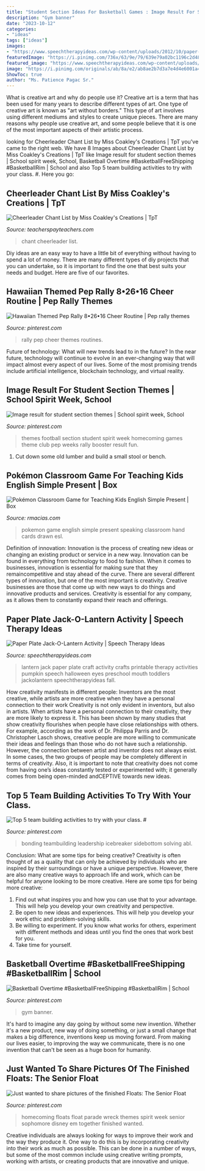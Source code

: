 ```yaml
---
title: "Student Section Ideas For Basketball Games : Image Result For Student Section Themes"
description: "Gym banner"
date: "2023-10-12"
categories:
- "ideas"
tags: ["ideas"]
images:
- "https://www.speechtherapyideas.com/wp-content/uploads/2012/10/paper-plate-jack-o-lantern-450x300.jpg"
featuredImage: "https://i.pinimg.com/736x/63/9e/79/639e79a02bc1196c2d48baca456e5885.jpg"
featured_image: "https://www.speechtherapyideas.com/wp-content/uploads/2012/10/paper-plate-jack-o-lantern-450x300.jpg"
image: "https://i.pinimg.com/originals/ab/8a/e2/ab8ae2b7d3a7e4d4e6001a4b79318a90.jpg"
ShowToc: true
author: "Ms. Patience Pagac Sr."
---
```



What is creative art and why do people use it?
Creative art is a term that has been used for many years to describe different types of art. One type of creative art is known as "art without borders." This type of art involves using different mediums and styles to create unique pieces. There are many reasons why people use creative art, and some people believe that it is one of the most important aspects of their artistic process.

	

		
looking for Cheerleader Chant List by Miss Coakley&#039;s Creations | TpT you've came to the right web. We have 8 Images about Cheerleader Chant List by Miss Coakley&#039;s Creations | TpT like Image result for student section themes | School spirit week, School, Basketball Overtime #BasketballFreeShipping #BasketballRim | School and also Top 5 team building activities to try with your class. #. Here you go:
		
    
## Cheerleader Chant List By Miss Coakley&#039;s Creations | TpT

<img loading=lazy src="https://ecdn.teacherspayteachers.com/thumbitem/Cheerleader-Chant-List-3421076-1507026545/original-3421076-1.jpg" onerror="this.onerror=null;this.src='https://tse1.mm.bing.net/th?id=OIP.Oz-U3txgjQIqMacM5Ym7xgAAAA&amp;pid=15.1';" alt="Cheerleader Chant List by Miss Coakley&#039;s Creations | TpT">

_Source: teacherspayteachers.com_

>chant cheerleader list. 

	

Diy ideas are an easy way to have a little bit of everything without having to spend a lot of money. There are many different types of diy projects that you can undertake, so it is important to find the one that best suits your needs and budget. Here are five of our favorites.

    
## Hawaiian Themed Pep Rally 8•26•16 Cheer Routine | Pep Rally Themes

<img loading=lazy src="https://i.pinimg.com/736x/c7/8c/12/c78c12d28950f43d8ca256f47912633b--pep-rally-themes-cheer-routines.jpg" onerror="this.onerror=null;this.src='https://tse1.mm.bing.net/th?id=OIP.K2WzK6EgxVoo3FSXerSpFwHaFj&amp;pid=15.1';" alt="Hawaiian Themed Pep Rally 8•26•16 Cheer Routine | Pep rally themes">

_Source: pinterest.com_

>rally pep cheer themes routines. 

	

Future of technology: What will new trends lead to in the future?
In the near future, technology will continue to evolve in an ever-changing way that will impact almost every aspect of our lives. Some of the most promising trends include artificial intelligence, blockchain technology, and virtual reality.

    
## Image Result For Student Section Themes | School Spirit Week, School

<img loading=lazy src="https://i.pinimg.com/originals/ab/8a/e2/ab8ae2b7d3a7e4d4e6001a4b79318a90.jpg" onerror="this.onerror=null;this.src='https://tse1.mm.bing.net/th?id=OIP.LQNl6NumMwn5GfaBIR0NpQHaNK&amp;pid=15.1';" alt="Image result for student section themes | School spirit week, School">

_Source: pinterest.com_

>themes football section student spirit week homecoming games theme club pep weeks rally booster result fun. 

	

1. Cut down some old lumber and build a small stool or bench.

    
## Pokémon Classroom Game For Teaching Kids English Simple Present | Box

<img loading=lazy src="http://rmacias.com/wp-content/uploads/2016/08/latino-man-hand-with-deck-of-pokemon-go-cards-design-with-hand-drawn-pokeball-theme.jpg" onerror="this.onerror=null;this.src='https://tse4.mm.bing.net/th?id=OIP.cbf0ct2v06y1CC_i0r_Q6AHaFj&amp;pid=15.1';" alt="Pokémon Classroom Game for Teaching Kids English Simple Present | Box">

_Source: rmacias.com_

>pokemon game english simple present speaking classroom hand cards drawn esl. 

	

Definition of innovation:
Innovation is the process of creating new ideas or changing an existing product or service in a new way. Innovation can be found in everything from technology to food to fashion. When it comes to businesses, innovation is essential for making sure that they remaincompetitive and stay ahead of the curve. There are several different types of innovation, but one of the most important is creativity. Creative businesses are those that come up with new ways to do things and innovative products and services. Creativity is essential for any company, as it allows them to constantly expand their reach and offerings.

    
## Paper Plate Jack-O-Lantern Activity | Speech Therapy Ideas

<img loading=lazy src="https://www.speechtherapyideas.com/wp-content/uploads/2012/10/paper-plate-jack-o-lantern-450x300.jpg" onerror="this.onerror=null;this.src='https://tse1.mm.bing.net/th?id=OIP.gEiDMyUJFdfXz5gJ0cz09gHaE8&amp;pid=15.1';" alt="Paper Plate Jack-O-Lantern Activity | Speech Therapy Ideas">

_Source: speechtherapyideas.com_

>lantern jack paper plate craft activity crafts printable therapy activities pumpkin speech halloween eyes preschool mouth toddlers jackolantern speechtherapyideas fall. 

	

How creativity manifests in different people: Inventors are the most creative, while artists are more creative when they have a personal connection to their work
Creativity is not only evident in inventors, but also in artists. When artists have a personal connection to their creativity, they are more likely to express it. This has been shown by many studies that show creativity flourishes when people have close relationships with others. For example, according as the work of Dr. Philippa Parris and Dr. Christopher Lasch shows, creative people are more willing to communicate their ideas and feelings than those who do not have such a relationship. 
However, the connection between artist and inventor does not always exist. In some cases, the two groups of people may be completely different in terms of creativity. Also, it is important to note that creativity does not come from having one’s ideas constantly tested or experimented with; it generally comes from being open-minded andCEPTIVE towards new ideas.

    
## Top 5 Team Building Activities To Try With Your Class. #

<img loading=lazy src="https://i.pinimg.com/736x/63/9e/79/639e79a02bc1196c2d48baca456e5885.jpg" onerror="this.onerror=null;this.src='https://tse1.mm.bing.net/th?id=OIP.STDWJlcRdWHKa64JT9VBJwHaKe&amp;pid=15.1';" alt="Top 5 team building activities to try with your class. #">

_Source: pinterest.com_

>bonding teambuilding leadership icebreaker sidebottom solving abl. 

	

Conclusion: What are some tips for being creative?
Creativity is often thought of as a quality that can only be achieved by individuals who are inspired by their surroundings or have a unique perspective. However, there are also many creative ways to approach life and work, which can be helpful for anyone looking to be more creative. Here are some tips for being more creative: 
1) Find out what inspires you and how you can use that to your advantage. This will help you develop your own creativity and perspective. 
2) Be open to new ideas and experiences. This will help you develop your work ethic and problem-solving skills. 
3) Be willing to experiment. If you know what works for others, experiment with different methods and ideas until you find the ones that work best for you. 
4) Take time for yourself.

    
## Basketball Overtime #BasketballFreeShipping #BasketballRim | School

<img loading=lazy src="https://i.pinimg.com/736x/f2/2e/90/f22e9045ebb9c8428e073e0bd259e875.jpg" onerror="this.onerror=null;this.src='https://tse2.mm.bing.net/th?id=OIP.hwvu6xkdzVlfG3GKrdZn-AHaFj&amp;pid=15.1';" alt="Basketball Overtime #BasketballFreeShipping #BasketballRim | School">

_Source: pinterest.com_

>gym banner. 

	

It's hard to imagine any day going by without some new invention. Whether it's a new product, new way of doing something, or just a small change that makes a big difference, inventions keep us moving forward. From making our lives easier, to improving the way we communicate, there is no one invention that can't be seen as a huge boon for humanity.

    
## Just Wanted To Share Pictures Of The Finished Floats: The Senior Float

<img loading=lazy src="https://i.pinimg.com/originals/84/1c/df/841cdf72b7cdcfabb8d509623f7d735e.jpg" onerror="this.onerror=null;this.src='https://tse4.mm.bing.net/th?id=OIP.x-2dJHIL49yR7cgraGarTAHaFj&amp;pid=15.1';" alt="Just wanted to share pictures of the finished Floats: The Senior Float">

_Source: pinterest.com_

>homecoming floats float parade wreck themes spirit week senior sophomore disney em together finished wanted. 

	

Creative individuals are always looking for ways to improve their work and the way they produce it. One way to do this is by incorporating creativity into their work as much as possible. This can be done in a number of ways, but some of the most common include using creative writing prompts, working with artists, or creating products that are innovative and unique.

